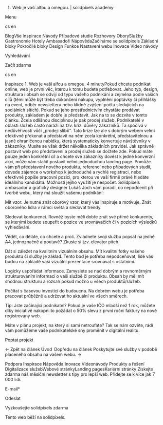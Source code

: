 <ol>
<li>Web je vaší alfou a omegou. | solidpixels academy</li>
</ol>
<p>Menu</p>
<p>cs en</p>
<p>BlogVše Inspirace Návody Případové studie Rozhovory OborySlužby Gastronomie Hotely Ambasadoři NápovědaZačínáme se solidpixels Základní bloky Pokročilé bloky Design Funkce Nastavení webu Inovace Video návody</p>
<p>Vyhledávání</p>
<p>Začít zdarma</p>
<p>cs en</p>
<p>Inspirace
1. Web je vaší alfou a omegou.
4 minutyPokud chcete podnikat online, web je první věc, kterou k tomu budete potřebovat. Jeho typ, design, struktura i obsah se odvíjí od typu vašeho podnikání a zejména podle vašich cílů (těmi může být třeba dokončení nákupu, vyplnění poptávky či přihlášky na event, odběr newsletteru nebo klidně zvýšení počtu sledujících na sociálních sítích).
Pokud se jeho prostřednictvím chystáte prodávat produkty, základem je dobře je představit. Jak na to se dozvíte v tomto článku. Zcela odlišnou disciplínou je pak prodej služeb. Podnikatelé v oblasti služeb často naráží na tzv. krizi důvěry zákazníků. Ta spočívá v nedůvěřivosti vůči „prodeji slibů“. Tato krize lze ale s dobrým webem velmi efektivně překonat a představit na něm zcela konkrétní, představitelnou a jasně ohraničenou nabídku, která systematicky konvertuje návštěvníky v zákazníky. Musíte se však držet několika základních pravidel. Jak správně postavit web pro představení a prodej služeb se dočtete zde. Pokud máte pouze jeden konkrétní cíl a chcete své zákazníky dovést k jedné konverzní akci, může vám stačit postavit velmi jednoduchou landing page. Pomůže vám při představení nového produktu, referencí nebo případových studií, dovede zájemce o workshop k jednoduché a rychlé registraci, nebo efektivně popíše pracovní pozici, pro kterou ve vaší firmě právě hledáte ideálního kandidáta. Možností jejího využití je nespočet.
Solidpixels ambasador a grafický designér Lukáš Joch vám poradí, co nepodcenit při tvorbě webu, který má sloužit vašemu podnikání:</p>
<p>Mít vzor. Je nutné znát oborový vzor, který vás inspiruje a motivuje. Znát oborového lídra v rámci světa a sledovat trendy.</p>
<p>Sledovat konkurenci. Rovněž byste měli dobře znát své přímé konkurenty, se kterými budete soupeřit o pozice ve srovnávačích či v pozicích výsledků vyhledávání.</p>
<p>Vědět, co děláte, co chcete a proč. Zvládnete svoji službu popsat na jedné A4, jednoznačně a poutavě? Zkuste si tzv. elevator pitch.</p>
<p>Dát si záležet na kvalitním vizuálním obsahu. Mít kvalitní fotky vašeho produktu či služby je základ. Tento bod je potřeba nepodceňovat, lidé vás budou na základě vaší vizuální prezentace srovnávat s ostatními.</p>
<p>Logicky uspořádat informace. Zamyslete se nad dobrým a rovnoměrným strukturováním informací o vaší službě či produktu. Obsah by měl mít shodnou strukturu a rozsah pokud možno u všech produktů/služeb.</p>
<p>Počítat s časovou investicí do budoucna. Na dobrém webu je potřeba pracovat průběžně a udržovat ho aktuální ve všech směrech.</p>
<p>Tip: Jste začínající podnikatel? Pokud je vaše IČO mladší než 1 rok, můžete díky iniciativě nakopni.to požádat o 50% slevu z první roční faktury na nově registrovaný web.</p>
<p>Máte v plánu projekt, na který si sami netroufáte? Tak se nám ozvěte, rádi vám pomůžeme vaše podnikatelské sny proměnit v digitální realitu.</p>
<p>Poptat projekt</p>
<p>← Zpět na článek Úvod 
 Dopředu na článek Poskytujte své služby v podobě placeného obsahu na vašem webu. →</p>
<p>Podpora
 Inspirace
Nápověda
Inovace
Videonávody
 Produkty a řešení
 Digitalizace služebWebové stránkyLanding pagesKariérní stránky Získejte zdarma náš měsíční newsletter s tipy pro lepší web. Přidejte se k více jak 7 000 lidí.</p>
<p>E-mail*</p>
<p>Odeslat</p>
<p>Vyzkoušejte solidpixels zdarma</p>
<p>Tento web běží na solidpixels.</p>